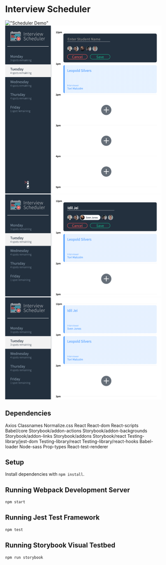 # Interview Scheduler
!["Scheduler Demo"](https://github.com/Idiljei/scheduler/blob/master/public/images/Scheduler%20App%20Demo.gif) 
!["Create new appointment"](https://github.com/Idiljei/scheduler/blob/master/public/images/sched1.png) 
!["Entering name and selecting Interviewer"](https://github.com/Idiljei/scheduler/blob/master/public/images/sched2.png)
!["New Appointment created"](https://github.com/Idiljei/scheduler/blob/master/public/images/sched3.png)

## Dependencies 

Axios
Classnames
Normalize.css
React
React-dom
React-scripts
Babel/core
Storybook/addon-actions
Storybook/addon-backgrounds
Storybook/addon-links
Storybook/addons
Storybook/react
Testing-library/jest-dom
Testing-library/react
Testing-library/react-hooks
Babel-loader
Node-sass
Prop-types
React-test-renderer

## Setup

Install dependencies with `npm install`.

## Running Webpack Development Server

```sh
npm start
```

## Running Jest Test Framework

```sh
npm test
```

## Running Storybook Visual Testbed

```sh
npm run storybook
```
